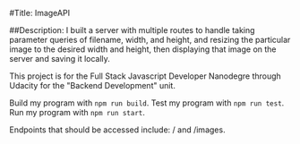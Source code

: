 #Title: ImageAPI

##Description: I built a server with multiple routes to handle taking parameter queries of filename, width, and height, and resizing the particular image to the desired width and height, then displaying that image on the server and saving it locally.

This project is for the Full Stack Javascript Developer Nanodegre through Udacity for the "Backend Development" unit.

Build my program with ```npm run build```.
Test my program with ```npm run test```.
Run my program with ```npm run start```.


Endpoints that should be accessed include: / and /images.
